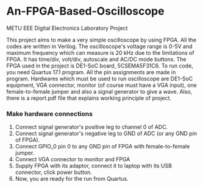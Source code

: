 # An-FPGA-Based-Oscilloscope
METU EEE Digital Electronics Laboratory Project

This project aims to make a very simple oscilloscope by using FPGA. All the codes are written in Verilog. The oscilloscope's voltage range is 0-5V and maximum frequency which can measure is 20 kHz due to the limitations of FPGA. It has time/div, volt/div, autoscale and AC/DC mode buttons. The FPGA used in the project is DE1-SoC board, 5CSEMA5F31C6. To run code, you need Quartus 17.1 program. All the pin assignments are made in program. Hardwares which must be used to run oscilloscope are DE1-SoC equipment, VGA connector, monitor (of course must have a VGA input), one female-to-female jumper and also a signal generator to give a wave. Also, there is a report.pdf file that explains working principle of project.

### Make hardware connections
1. Connect signal generator's positive leg to channel 0 of ADC.
2. Connect signal generator's negative leg to GND of ADC (or any GND pin of FPGA).
3. Connect GPIO_0 pin 0 to any GND pin of FPGA with female-to-female jumper.
4. Connect VGA connector to monitor and FPGA
5. Supply FPGA with its adaptor, connect it to laptop with its USB connector, click power button.
6. Now, you are ready for the run from Quartus.
